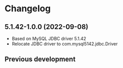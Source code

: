 # Changelog

## 5.1.42-1.0.0 (2022-09-08)


* Based on MySQL JDBC driver 5.1.42
* Relocate JDBC driver to com.mysql5142.jdbc.Driver

## Previous development

### 